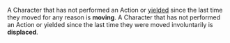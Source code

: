 A Character that has not performed an Action or [yielded](Yielding) since the last time they moved for any reason is **moving**.
A Character that has not performed an Action or yielded since the last time they were moved involuntarily is **displaced**.